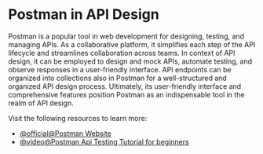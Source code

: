 # Postman in API Design

Postman is a popular tool in web development for designing, testing, and managing APIs. As a collaborative platform, it simplifies each step of the API lifecycle and streamlines collaboration across teams. In context of API design, it can be employed to design and mock APIs, automate testing, and observe responses in a user-friendly interface. API endpoints can be organized into collections also in Postman for a well-structured and organized API design process. Ultimately, its user-friendly interface and comprehensive features position Postman as an indispensable tool in the realm of API design.

Visit the following resources to learn more:

- [@official@Postman Website](https://www.postman.com/)
- [@video@Postman Api Testing Tutorial for beginners](https://www.youtube.com/watch?v=MFxk5BZulVU)